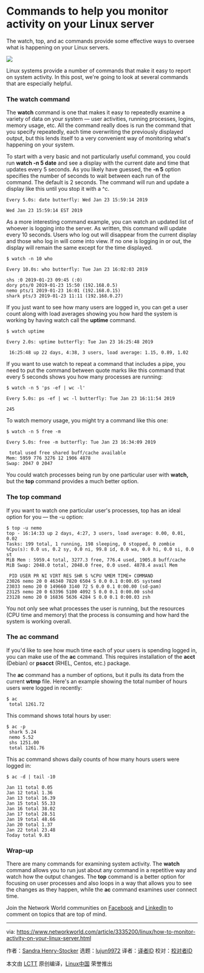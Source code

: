 [#]: collector: (lujun9972)
[#]: translator: (dianbanjiu )
[#]: reviewer: ( )
[#]: publisher: ( )
[#]: url: ( )
[#]: subject: (Commands to help you monitor activity on your Linux server)
[#]: via: (https://www.networkworld.com/article/3335200/linux/how-to-monitor-activity-on-your-linux-server.html)
[#]: author: (Sandra Henry-Stocker https://www.networkworld.com/author/Sandra-Henry_Stocker/)

Commands to help you monitor activity on your Linux server
======
The watch, top, and ac commands provide some effective ways to oversee what is happening on your Linux servers.

![](https://images.idgesg.net/images/article/2019/01/owl-face-100785829-large.jpg)

Linux systems provide a number of commands that make it easy to report on system activity. In this post, we're going to look at several commands that are especially helpful.

### The watch command

The **watch** command is one that makes it easy to repeatedly examine a variety of data on your system — user activities, running processes, logins, memory usage, etc. All the command really does is run the command that you specify repeatedly, each time overwriting the previously displayed output, but this lends itself to a very convenient way of monitoring what's happening on your system.

To start with a very basic and not particularly useful command, you could run **watch -n 5 date** and see a display with the current date and time that updates every 5 seconds. As you likely have guessed, the **-n 5** option specifies the number of seconds to wait between each run of the command. The default is 2 seconds. The command will run and update a display like this until you stop it with a ^c.

```
Every 5.0s: date butterfly: Wed Jan 23 15:59:14 2019

Wed Jan 23 15:59:14 EST 2019
```

As a more interesting command example, you can watch an updated list of whoever is logging into the server. As written, this command will update every 10 seconds. Users who log out will disappear from the current display and those who log in will come into view. If no one is logging in or out, the display will remain the same except for the time displayed.

```
$ watch -n 10 who

Every 10.0s: who butterfly: Tue Jan 23 16:02:03 2019

shs :0 2019-01-23 09:45 (:0)
dory pts/0 2019-01-23 15:50 (192.168.0.5)
nemo pts/1 2019-01-23 16:01 (192.168.0.15)
shark pts/3 2019-01-23 11:11 (192.168.0.27)
```

If you just want to see how many users are logged in, you can get a user count along with load averages showing you how hard the system is working by having watch call the **uptime** command.

```
$ watch uptime

Every 2.0s: uptime butterfly: Tue Jan 23 16:25:48 2019

 16:25:48 up 22 days, 4:38, 3 users, load average: 1.15, 0.89, 1.02
```

If you want to use watch to repeat a command that includes a pipe, you need to put the command between quote marks like this command that every 5 seconds shows you how many processes are running:

```
$ watch -n 5 'ps -ef | wc -l'

Every 5.0s: ps -ef | wc -l butterfly: Tue Jan 23 16:11:54 2019

245
```

To watch memory usage, you might try a command like this one:

```
$ watch -n 5 free -m

Every 5.0s: free -m butterfly: Tue Jan 23 16:34:09 2019

 total used free shared buff/cache available
Mem: 5959 776 3276 12 1906 4878
Swap: 2047 0 2047
```

You could watch processes being run by one particular user with **watch,** but the **top** command provides a much better option.

### The top command

If you want to watch one particular user's processes, top has an ideal option for you — the -u option:

```
$ top -u nemo
top - 16:14:33 up 2 days, 4:27, 3 users, load average: 0.00, 0.01, 0.02
Tasks: 199 total, 1 running, 198 sleeping, 0 stopped, 0 zombie
%Cpu(s): 0.0 us, 0.2 sy, 0.0 ni, 99.8 id, 0.0 wa, 0.0 hi, 0.0 si, 0.0 st
MiB Mem : 5959.4 total, 3277.3 free, 776.4 used, 1905.8 buff/cache
MiB Swap: 2048.0 total, 2048.0 free, 0.0 used. 4878.4 avail Mem

 PID USER PR NI VIRT RES SHR S %CPU %MEM TIME+ COMMAND
23026 nemo 20 0 46340 7820 6504 S 0.0 0.1 0:00.05 systemd
23033 nemo 20 0 149660 3140 72 S 0.0 0.1 0:00.00 (sd-pam)
23125 nemo 20 0 63396 5100 4092 S 0.0 0.1 0:00.00 sshd
23128 nemo 20 0 16836 5636 4284 S 0.0 0.1 0:00.03 zsh
```

You not only see what processes the user is running, but the resources (CPU time and memory) that the process is consuming and how hard the system is working overall.

### The ac command

If you'd like to see how much time each of your users is spending logged in, you can make use of the **ac** command. This requires installation of the **acct** (Debian) or **psacct** (RHEL, Centos, etc.) package.

The **ac** command has a number of options, but it pulls its data from the current **wtmp** file. Here's an example showing the total number of hours users were logged in recently:

```
$ ac
 total 1261.72
```

This command shows total hours by user:

```
$ ac -p
 shark 5.24
 nemo 5.52
 shs 1251.00
 total 1261.76
```

This ac command shows daily counts of how many hours users were logged in:

```
$ ac -d | tail -10

Jan 11 total 0.05
Jan 12 total 1.36
Jan 13 total 16.39
Jan 15 total 55.33
Jan 16 total 38.02
Jan 17 total 28.51
Jan 19 total 48.66
Jan 20 total 1.37
Jan 22 total 23.48
Today total 9.83
```

### Wrap-up

There are many commands for examining system activity. The **watch** command allows you to run just about any command in a repetitive way and watch how the output changes. The **top** command is a better option for focusing on user processes and also loops in a way that allows you to see the changes as they happen, while the **ac** command examines user connect time.

Join the Network World communities on [Facebook][1] and [LinkedIn][2] to comment on topics that are top of mind.

--------------------------------------------------------------------------------

via: https://www.networkworld.com/article/3335200/linux/how-to-monitor-activity-on-your-linux-server.html

作者：[Sandra Henry-Stocker][a]
选题：[lujun9972][b]
译者：[译者ID](https://github.com/译者ID)
校对：[校对者ID](https://github.com/校对者ID)

本文由 [LCTT](https://github.com/LCTT/TranslateProject) 原创编译，[Linux中国](https://linux.cn/) 荣誉推出

[a]: https://www.networkworld.com/author/Sandra-Henry_Stocker/
[b]: https://github.com/lujun9972
[1]: https://www.facebook.com/NetworkWorld/
[2]: https://www.linkedin.com/company/network-world
